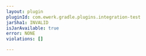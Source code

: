 ```yaml
---
layout: plugin
pluginId: com.ewerk.gradle.plugins.integration-test
jarSha1: INVALID
isJarAvailable: true
error: NONE
violations: []

---
```

